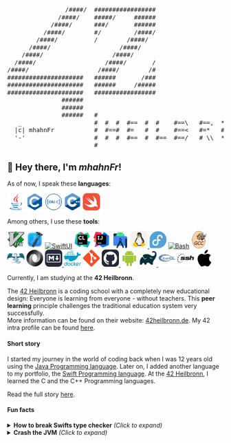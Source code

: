 <pre style="line-height:125%">
                /####/  #################                                      
              /####/    #####/     ######                                      
            /####/      ###/       ######                                      
          /####/        #/         /####/                                      
        /####/          /        /####/                                        
      /####/                   /####/                                          
    /####/                   /####/                                            
  /####/                   /####/       /                                      
/####/                   /####/        /#                                      
#####################   ######       /###                                      
#####################   ######     /#####                                      
#####################   #################                                      
               ######                                                          
               ######                                                          
               ######   #                                                      
   _                    #  #  #  #==  #  #    #==\   #==,  *==*  #\\  #  #\\  #
  |c| mhahnFr           #  #==#  #=   #  #    #==<   #=*   #  #  # \\ #  # \\ #
  '-'                   #  #  #  #==  #  #==  #==/   # \\  *==*  #  \\#  #  \\#
                        #                                                      
</pre>

## 👋 Hey there, I'm *mhahnFr*!
As of now, I speak these **languages**:
<p align="left">
    <a href="https://en.wikipedia.org/wiki/Java_(programming_language)" target="_blank" title="Java">        <img src="https://raw.githubusercontent.com/devicons/devicon/master/icons/java/java-original.svg"           alt="Java Programming Language logo"        width="40" height="40"/></a>
    <a href="https://en.wikipedia.org/wiki/C_(programming_language)"    target="_blank" title="C">           <img src="https://raw.githubusercontent.com/devicons/devicon/master/icons/c/c-original.svg"                 alt="C Programming language icon"           width="40" height="40"/></a>
    <a href="https://en.wikipedia.org/wiki/Objective-C"                 target="_blank" title="Objective-C"> <img src="https://raw.githubusercontent.com/devicons/devicon/master/icons/objectivec/objectivec-plain.svg"  alt="Objective-C Programming language icon" width="40" height="40"/></a>
    <a href="https://en.wikipedia.org/wiki/C%2B%2B"                     target="_blank" title="C++">         <img src="https://raw.githubusercontent.com/devicons/devicon/master/icons/cplusplus/cplusplus-original.svg" alt="C++ Programming language icon"         width="40" height="40"/></a>
    <a href="https://www.swift.org/about"                               target="_blank" title="Swift">       <img src="https://raw.githubusercontent.com/tandpfun/skill-icons/main/icons/Swift.svg"                      alt="Swift Programming language logo"       width="40" height="40"/></a>
</p>

Among others, I use these **tools**:
<p align="left">
    <a href="https://en.wikipedia.org/wiki/Vim_(text_editor)" target="_blank" title="Vim">            <img src="https://github.com/devicons/devicon/raw/master/icons/vim/vim-original.svg"                                          alt="Vim"             width="40" height="40"/></a>
    <a href="https://developer.apple.com/xcode/"              target="_blank" title="Xcode">          <img src="https://github.com/devicons/devicon/raw/master/icons/xcode/xcode-original.svg"                                      alt="Xcode"           width="40" height="40"/></a>
    <a href="https://developer.apple.com/xcode/swiftui/"      target="_blank" title="SwiftUI">        <img src="https://developer.apple.com/assets/elements/icons/swiftui/swiftui-96x96_2x.png"                                     alt="SwiftUI"         width="40" height="40"/></a>
    <a href="https://www.jetbrains.com/clion/"                target="_blank" title="CLion">          <img src="https://github.com/devicons/devicon/raw/develop/icons/clion/clion-original.svg"                                     alt="CLion"           width="40" height="40"/></a>
    <a href="https://www.jetbrains.com/idea/"                 target="_blank" title="IntelliJ">       <img src="https://github.com/devicons/devicon/raw/develop/icons/intellij/intellij-original.svg"                               alt="IntelliJ"        width="40" height="40"/></a>
    <a href="https://developer.android.com/studio"            target="_blank" title="Android Studio"> <img src="https://github.com/devicons/devicon/raw/master/icons/androidstudio/androidstudio-original.svg"                      alt="Android Studio"  width="40" height="40"/></a>
    <a href="https://en.wikipedia.org/wiki/Linux"             target="_blank" title="Linux">
        <picture>
            <source srcset="https://raw.githubusercontent.com/devicons/devicon/master/icons/linux/linux-original.svg" media="(prefers-color-scheme: light), (prefers-color-scheme: no-preference)" />
            <source srcset="https://github.com/tandpfun/skill-icons/raw/main/icons/Linux-Dark.svg"                    media="(prefers-color-scheme: dark)" />
            <img src="https://github.com/tandpfun/skill-icons/raw/main/icons/Linux-Light.svg" alt="Linux" width="40" height="40" />
        </picture>
    </a>
    <a href="https://getfedora.org"                           target="_blank" title="Fedora">         <img src="https://github.com/devicons/devicon/raw/master/icons/fedora/fedora-plain.svg"                                       alt="Fedora"          width="40" height="40"/></a>
    <a href="https://www.gnu.org/software/bash/"              target="_blank" title="Bash">           <img src="https://raw.githubusercontent.com/yurijserrano/Github-Profile-Readme-Logos/master/programming%20languages/bash.svg" alt="Bash"            width="40" height="40"/></a>
    <a href="https://gcc.gnu.org/"                            target="_blank" title="GCC">            <img src="https://raw.githubusercontent.com/devicons/devicon/master/icons/gcc/gcc-original.svg"                               alt="GCC"             width="40" height="40"/></a>
    <a href="https://www.llvm.org"                            target="_blank" title="LLVM">           <img src="https://raw.githubusercontent.com/devicons/devicon/develop/icons/llvm/llvm-original.svg"                            alt="LLVM logo"       width="40" height="40"/></a>
    <a href="https://www.json.org/json-en.html"               target="_blank" title="JSON">           <img src="https://github.com/devicons/devicon/raw/develop/icons/json/json-original.svg"                                       alt="JSON"            width="40" height="40"/></a>
    <a href="https://en.wikipedia.org/wiki/Markdown"          target="_blank" title="Markdown">
        <picture>
            <source srcset="https://github.com/tandpfun/skill-icons/raw/main/icons/Markdown-Dark.svg"                       media="(prefers-color-scheme: dark" />
            <source srcset="https://raw.githubusercontent.com/devicons/devicon/master/icons/markdown/markdown-original.svg" media="(prefers-color-scheme: light), (prefers-color-scheme: no-preference)" />
            <img src="https://github.com/tandpfun/skill-icons/raw/main/icons/Markdown-Dark.svg" alt="Markdown" width="40" height="40" />
        </picture>
    </a>
    <a href="https://www.docker.com"                          target="_blank" title="Docker">         <img src="https://github.com/devicons/devicon/raw/master/icons/docker/docker-plain-wordmark.svg"                              alt="Docker"          width="40" height="40"/></a>
    <a href="https://git-scm.com"                             target="_blank" title="Git">            <img src="https://github.com/devicons/devicon/raw/master/icons/git/git-plain.svg"                                             alt="Git"             width="40" height="40"/></a>
    <a href="https://www.github.com"                          target="_blank" title="GitHub"> 
        <picture>
            <source srcset="https://github.com/tandpfun/skill-icons/raw/main/icons/Github-Dark.svg"                     media="(prefers-color-scheme: dark)" />
            <source srcset="https://raw.githubusercontent.com/devicons/devicon/master/icons/github/github-original.svg" media="(prefers-color-scheme: light), (prefers-color-scheme: no-preference)" />
            <img src="https://github.com/tandpfun/skill-icons/raw/main/icons/Github-Dark.svg" alt="GitHub" width="40" height="40"/>
        </picture>
    </a>
    <a href="https://developer.android.com"                   target="_blank" title="Android">        <img src="https://github.com/devicons/devicon/raw/master/icons/android/android-plain.svg"                                     alt="Android"         width="40" height="40"/></a>
    <a href="https://www.gradle.org"                          target="_blank" title="Gradle"> 
        <picture>
            <source srcset="https://raw.githubusercontent.com/tandpfun/skill-icons/main/icons/Gradle-Dark.svg"       media="(prefers-color-scheme: dark)" />
            <source srcset="https://raw.githubusercontent.com/devicons/devicon/master/icons/gradle/gradle-plain.svg" media="(prefers-color-scheme: light), (prefers-color-scheme: no-preference)" />
            <img src="https://raw.githubusercontent.com/devicons/devicon/master/icons/gradle/gradle-plain.svg" alt="Gradle" width="40" height="40"/>
        </picture>
    </a>
    <a href="https://en.wikipedia.org/wiki/OpenGL"            target="_blank" title="OpenGL">         <img src="https://github.com/devicons/devicon/raw/master/icons/opengl/opengl-original.svg"                                    alt="OpenGL"          width="40" height="40"/></a>
    <a href="https://en.wikipedia.org/wiki/Secure_Shell"      target="_blank" title="SSH">            <img src="https://github.com/devicons/devicon/raw/master/icons/ssh/ssh-original-wordmark.svg"                                 alt="SSH"             width="40" height="40"/></a>
    <a href="https://developer.apple.com"                     target="_blank" title="Apple">          <img src="https://github.com/devicons/devicon/raw/master/icons/apple/apple-original.svg"                                      alt="Apple's systems" width="40" height="40"/></a>
    
</p>

Currently, I am studying at the **42 Heilbronn**.

The [42 Heilbronn] is a coding school with a completely new educational design:
Everyone is learning from everyone - without teachers. This **peer learning** principle
challenges the traditional education system very successfully.  
More information can be found on their
website: [42heilbronn.de](https://www.42heilbronn.de/learncoderepeat).
My 42 intra profile can be found [here](https://profile.intra.42.fr/users/mhahn).

#### Short story
I started my journey in the world of coding back when I was 12 years old using the [Java Programming language]. Later on,
I added another language to my portfolio, the [Swift Programming language]. At the [42 Heilbronn], I learned the
C and the C++ Programming languages.

Read the full story [here](https://www.github.com/mhahnFr/mhahnFr/blob/main/story.md).

#### Fun facts
<details><summary><b>How to break Swifts type checker</b> <i>(Click to expand)</i></summary>

```Swift
let data: [UInt8] = [ 128, 128, 128, 128 ]

let i: Int = data[0] & 0xff << 24
           | data[1] & 0xff << 16
           | data[2] & 0xff <<  8
           | data[3] & 0xff <<  0
```
<details><summary><b>Correct solution</b> <i>(Click to expand)</i></summary>

```Swift
let i: Int = Int(data[0]) & 0xff << 24
           | Int(data[1]) & 0xff << 16
           | Int(data[2]) & 0xff <<  8
           | Int(data[3]) & 0xff <<  0
```
</details>
Discovered while writing <a href="https://github.com/mhahnFr/SecretPathway_macOS/blob/main/src/helper/Int2Data.swift#L36">this</a> piece of code.
</details>

<details><summary><b>Crash the JVM</b> <i>(Click to expand)</i></summary>

```Java
import java.lang.reflect.Field;
import sun.misc.Unsafe;

class Breaker {
    private final Unsafe unsafe;
    
    public Breaker() throws Exception {
        final var field = Unsafe.class.getDeclaredField("theUnsafe");
        field.setAccessible(true);
        
        unsafe = (Unsafe) field.get(null);
        
        segfault();
        freeError();
    }
    
    private void freeError() { unsafe.freeMemory(Integer.MAX_VALUE); }
    
    private void segfault() { unsafe.putByte(Integer.MAX_VALUE, (byte) 0); }
    
    public static void main(String[] args) throws Exception { new Breaker(); }
}
```

</details>

[Swift Programming language]: https://www.github.com/apple/swift
[42 Heilbronn]: https://www.42heilbronn.de/learncoderepeat
[Java Programming language]: https://www.github.com/openjdk
